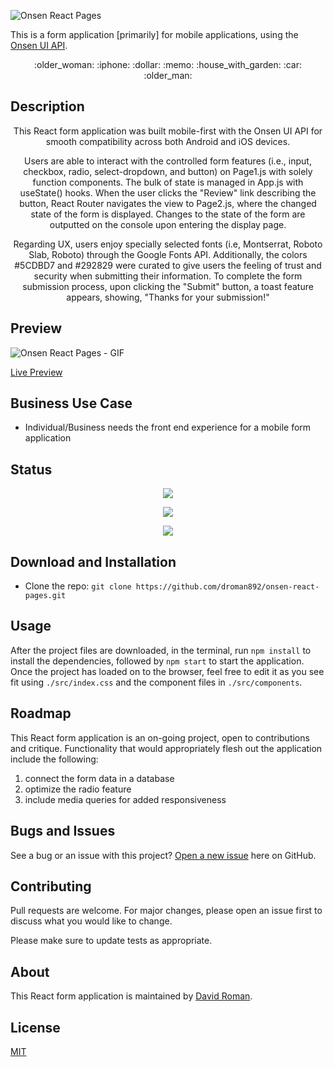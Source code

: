 ![Onsen React Pages](https://user-images.githubusercontent.com/25372739/131240628-0a8c0378-5876-4c22-b2ff-4c42741b08df.JPG)

This is a form application [primarily] for mobile applications, using the [Onsen UI API](https://onsen.io/).

<p align="center"> :older_woman: :iphone: :dollar: :memo: :house_with_garden: :car: :older_man: </p>

## Description

<p align="center"> This React form application was built mobile-first with the Onsen UI API for smooth compatibility across both Android and iOS devices. </p>

<p align="center"> Users are able to interact with the controlled form features (i.e., input, checkbox, radio, select-dropdown, and button) on Page1.js with solely function components.  The bulk of state is managed in App.js with useState() hooks.  When the user clicks the "Review" link describing the button, React Router navigates the view to Page2.js, where the changed state of the form is displayed. Changes to the state of the form are outputted on the console upon entering the display page.</p>

<p align="center"> Regarding UX, users enjoy specially selected fonts (i.e, Montserrat, Roboto Slab, Roboto) through the Google Fonts API.  Additionally, the colors #5CDBD7 and #292829 were curated to give users the feeling of trust and security when submitting their information.  To complete the form submission process, upon clicking the "Submit" button, a toast feature appears, showing, "Thanks for your submission!"</p>

## Preview

![Onsen React Pages - GIF](https://user-images.githubusercontent.com/25372739/131264289-89dd88e8-b6df-4c76-b638-5e4a495eb738.gif)

[Live Preview](http://david-roman.tech/onsen-react-pages/)

## Business Use Case

- Individual/Business needs the front end experience for a mobile form application

## Status

<p align="center"> <img src="https://img.shields.io/tokei/lines/github/droman892/react-scoreboard" /> </p>

<p align="center"> <img src="https://img.shields.io/github/languages/count/droman892/react-scoreboard" /> </p>

<p align="center"> <img src="https://img.shields.io/github/repo-size/droman892/react-scoreboard" /> </p>

## Download and Installation

- Clone the repo: `git clone https://github.com/droman892/onsen-react-pages.git` 
## Usage

After the project files are downloaded, in the terminal, run `npm install` to install the dependencies, followed by `npm start` to start the application.  Once the project has loaded on to the browser, feel free to edit it as you see fit using `./src/index.css` and the component files in `./src/components`.

## Roadmap

This React form application is an on-going project, open to contributions and critique.  Functionality that would appropriately flesh out the application include the following:
1) connect the form data in a database
2) optimize the radio feature
3) include media queries for added responsiveness

## Bugs and Issues

See a bug or an issue with this project? [Open a new issue](https://github.com/droman892/onsen-react-pages/issues) here on GitHub.

## Contributing
Pull requests are welcome. For major changes, please open an issue first to discuss what you would like to change.

Please make sure to update tests as appropriate.

## About

This React form application is maintained by [David Roman](https://www.linkedin.com/in/david-roman-front-end-engineer/).

## License

[MIT](https://choosealicense.com/licenses/mit/)

